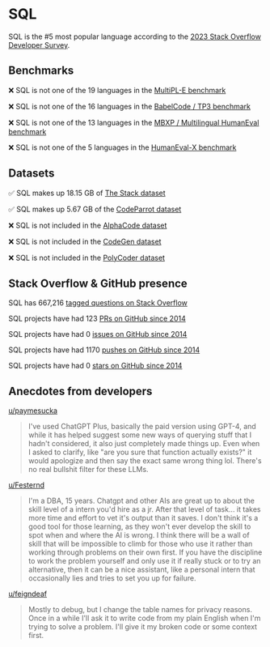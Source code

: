 # SQL

SQL is the #5 most popular language according to the [2023 Stack Overflow Developer Survey](https://survey.stackoverflow.co/2023/#section-most-popular-technologies-programming-scripting-and-markup-languages).

## Benchmarks

❌ SQL is not one of the 19 languages in the [MultiPL-E benchmark](https://blog.pearai.dev/an-introduction-to-code-llm-benchmarks-for-software-engineers/#:~:text=couple%20notable%20mentions-,4.%20MultiPL%2DE,-Creator%3A%20Northeastern)

❌ SQL is not one of the 16 languages in the [BabelCode / TP3 benchmark](https://blog.pearai.dev/an-introduction-to-code-llm-benchmarks-for-software-engineers/#:~:text=amazon%2Dscience/mxeval-,12.%20BabelCode%20/%20TP3,-Creator%3A%20Google)

❌ SQL is not one of the 13 languages in the [MBXP / Multilingual HumanEval benchmark](https://blog.pearai.dev/an-introduction-to-code-llm-benchmarks-for-software-engineers/#:~:text=11.%20MBXP%20/%20Multilingual%20HumanEval)

❌ SQL is not one of the 5 languages in the [HumanEval-X benchmark](https://blog.pearai.dev/an-introduction-to-code-llm-benchmarks-for-software-engineers/#:~:text=Some%20multilingual%C2%A0benchmarks-,10.%20HumanEval%2DX,-Creator%3A%20Tsinghua)

## Datasets

✅ SQL makes up 18.15 GB of [The Stack dataset](https://arxiv.org/abs/2211.15533)

✅ SQL makes up 5.67 GB of the [CodeParrot dataset](https://huggingface.co/datasets/codeparrot/github-code)

❌ SQL is not included in the [AlphaCode dataset](https://arxiv.org/abs/2203.07814)

❌ SQL is not included in the [CodeGen dataset](https://arxiv.org/abs/2203.13474)

❌ SQL is not included in the [PolyCoder dataset](https://arxiv.org/abs/2202.13169)

## Stack Overflow & GitHub presence

SQL has 667,216 [tagged questions on Stack Overflow](https://stackoverflow.com/tags)

SQL projects have had 123 [PRs on GitHub since 2014](https://madnight.github.io/githut/#/pull_requests/2023/3)

SQL projects have had 0 [issues on GitHub since 2014](https://madnight.github.io/githut/#/issues/2023/3)

SQL projects have had 1170 [pushes on GitHub since 2014](https://madnight.github.io/githut/#/pushes/2023/3)

SQL projects have had 0 [stars on GitHub since 2014](https://madnight.github.io/githut/#/stars/2023/3)

## Anecdotes from developers

[u/paymesucka](https://www.reddit.com/r/SQL/comments/14e04k3/comment/josxeg3/?utm_source=share&utm_medium=web2x&context=3)
> I've used ChatGPT Plus, basically the paid version using GPT-4, and while it has helped suggest some new ways of querying stuff that I hadn't considered, it also just completely made things up. Even when I asked to clarify, like "are you sure that function actually exists?" it would apologize and then say the exact same wrong thing lol. There's no real bullshit filter for these LLMs.

[u/Festernd](https://www.reddit.com/r/SQL/comments/127zawr/comment/jeia6hv/?utm_source=share&utm_medium=web2x&context=3)
> I'm a DBA, 15 years. Chatgpt and other AIs are great up to about the skill level of a intern you'd hire as a jr. After that level of task... it takes more time and effort to vet it's output than it saves. I don't think it's a good tool for those learning, as they won't ever develop the skill to spot when and where the AI is wrong. I think there will be a wall of skill that will be impossible to climb for those who use it rather than working through problems on their own first. If you have the discipline to work the problem yourself and only use it if really stuck or to try an alternative, then it can be a nice assistant, like a personal intern that occasionally lies and tries to set you up for failure.

[u/feigndeaf](https://www.reddit.com/r/SQL/comments/12oo0lm/comment/jgj204k/?utm_source=share&utm_medium=web2x&context=3)
> Mostly to debug, but I change the table names for privacy reasons. Once in a while I'll ask it to write code from my plain English when I'm trying to solve a problem. I'll give it my broken code or some context first.